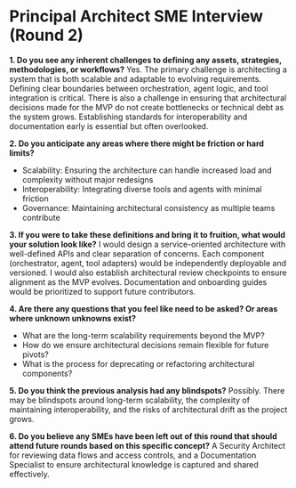 # Principal Architect SME Interview (Round 2)

**1. Do you see any inherent challenges to defining any assets, strategies, methodologies, or workflows?**
Yes. The primary challenge is architecting a system that is both scalable and adaptable to evolving requirements. Defining clear boundaries between orchestration, agent logic, and tool integration is critical. There is also a challenge in ensuring that architectural decisions made for the MVP do not create bottlenecks or technical debt as the system grows. Establishing standards for interoperability and documentation early is essential but often overlooked.

**2. Do you anticipate any areas where there might be friction or hard limits?**
- Scalability: Ensuring the architecture can handle increased load and complexity without major redesigns
- Interoperability: Integrating diverse tools and agents with minimal friction
- Governance: Maintaining architectural consistency as multiple teams contribute

**3. If you were to take these definitions and bring it to fruition, what would your solution look like?**
I would design a service-oriented architecture with well-defined APIs and clear separation of concerns. Each component (orchestrator, agent, tool adapters) would be independently deployable and versioned. I would also establish architectural review checkpoints to ensure alignment as the MVP evolves. Documentation and onboarding guides would be prioritized to support future contributors.

**4. Are there any questions that you feel like need to be asked? Or areas where unknown unknowns exist?**
- What are the long-term scalability requirements beyond the MVP?
- How do we ensure architectural decisions remain flexible for future pivots?
- What is the process for deprecating or refactoring architectural components?

**5. Do you think the previous analysis had any blindspots?**
Possibly. There may be blindspots around long-term scalability, the complexity of maintaining interoperability, and the risks of architectural drift as the project grows.

**6. Do you believe any SMEs have been left out of this round that should attend future rounds based on this specific concept?**
A Security Architect for reviewing data flows and access controls, and a Documentation Specialist to ensure architectural knowledge is captured and shared effectively. 